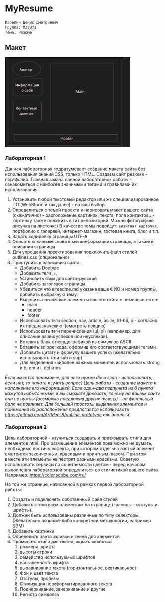 # MyResume
    Карепин Денис Дмитриевич 
    Группа: M33071
    Тема: Резюме
## Макет
<img class="photo" src="docs/plan.png" width="404" height="290" alt="photo"/>

### Лабораторная 1
Данная лабораторная подразумевает создание макета сайта без использования знаний CSS, только HTML. Создаем сайт резюме - портфолио. Главная задача данной лабораторной работы - ознакомиться с наиболее значимыми тегами и правилами их использования.
1. Установить любой текстовый редактор или же специализированное ПО (WebStorm и так далее) - на ваш выбор.
2. Определиться с темой проекта и нарисовать макет вашего сайта (схематично) - расположение картинок, текста, поля контактов.. - картинку также положить в гит репозиторий (Можно фотографию рисунка на листочке)
В качестве темы подойдут: `визитная карточка`, портфолио с галереей, интернет-магазин, гостевая книга, блог и т.п.
3. Задать кодировку страницы  UTF-8
4. Описать ключевые слова в метаинформации страницы, а также в описании страницы
5. Для упрощения проектирования подключить файл стилей outlines.css (опционально)
6. Приступить к написанию сайта:
   + Добавить Doctype
   + Добавить теги <html>,<head>и<body>,
   + Установить язык для сайта-русский
   + Добавить заголовок страницы
   + Убедиться что в readme.md указана ваше ФИО и номер группы, добавить выбранную тему.
   + Выделить логические элементы вашего сайта с помощью  тегов:
     * main
     * header
     * footer
   + Использовать теги section, nav, article, aside, h1-h6, p - согласно их предназначению. (смотреть лекцию)
   + Использовать теги перечисления (ul, ol) (например, для описание ваших успехов или неуспехов).
   + Вставить блок с псевдографикой из символов ASCII
   + Вставить snippet кода, оформив его соответствующими тегами.
   + Добавить цитату и формулу вашего успеха (желательно использовать тэги sub и sup)
   + Для выделения наиболее важных моментов использовать strong и b, em и i, del и ins

_Если имеется понимание, для чего нужен div и span - использовать, если нет, то начать изучать вопрос)
Цель работы - создание макета и наполнение его информацией. Если один-два подпункта из 6 пункта кажутся избыточными, и вы сможете доказать, почему на вашем сайте они не нужны (возможно предложив другие пункты) - на финальный балл не повлияет.
Для большей простоты выделения элементов и понимания их расположения предлагается использовать https://github.com/ArtMan-8/outline-prototype или аналоги._

### Лабораторная 2
Цель лабораторной - научиться создавать и привязывать стили для элементов html. Про размещение элементов пока можно не думать, необходимо достичь эффекта, при котором отдельно взятый элемент смотрится законченным, красивым и приятным глазом. При этом вместе эти элементы не пестрят разными красками. Советую использовать сервисы по сочетаемости цветом - перед началом выполнения лабораторной определиться со стилистикой вашего сайта.
Например: https://color.adobe.com/ru/

На той же странице, написанной в рамках первой лабораторной работы:
1. Создать и подключить собственный файл стилей
2. Добавить стили всем элементам на странице (границы - отступы и шрифты).
3. Должен быть использованы различные по типу селекторы. (Желательно по какой-либо конкретной методологии, например БЭМ)
4. Добавить картинки.
5. Определить цвета заливки и теней для элементов
6. Применить стили для текста, задать свойства:
    1. размера шрифта
    2. высоты строки
    3. семейство используемых шрифтов
    4. насыщенность шрифта
    5. выравнивание текста (горизонтальное, вертикальное)
    6. Фон и цвет текста
    7. Отступы, пробелы
    8. Стилизация  переформатированного текста
    9. Подчеркивание, зачеркивание и  другие
    10. Регистр символов
